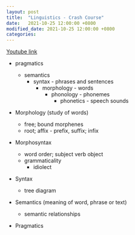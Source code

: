 ```yaml
---
layout: post
title:  "Linguistics - Crash Course"
date:   2021-10-25 12:00:00 +0800
modified_date: 2021-10-25 12:00:00 +0800
categories: 
---
```


[Youtube link](https://www.youtube.com/playlist?list=PL8dPuuaLjXtP5mp25nStsuDzk2blncJDW)

- pragmatics
	+ semantics
		* syntax - phrases and sentences
			- morphology - words
				+ phonology - phonemes
					* phonetics - speech sounds

	
	
- Morphology (study of words)
	+ free; bound morphenes
	+ root; affix - prefix, suffix; infix 
	
- Morphosyntax
  - word order; subject verb object
  - grammaticality 
    - idiolect 

- Syntax
  - tree diagram
  
- Semantics (meaning of word, phrase or text)
	+ semantic relationships 

- Pragmatics